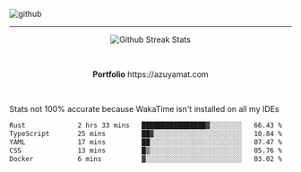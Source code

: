 ![github](https://media.discordapp.net/attachments/881363147364118528/1142610121697021952/background.png?width=1000&height=300)<br>
___
<p align="center">
  <img alt="Github Streak Stats" src="https://streak-stats.demolab.com?user=Azuyamat&theme=transparent&hide_border=true"/>
</p><br>
<p align="center">
      <strong>Portfolio</strong> https://azuyamat.com
</p><br>

Stats not 100% accurate because WakaTime isn't installed on all my IDEs
<!--START_SECTION:waka-->

```txt
Rust             2 hrs 33 mins   ████████████████▓░░░░░░░░   66.43 %
TypeScript       25 mins         ██▓░░░░░░░░░░░░░░░░░░░░░░   10.84 %
YAML             17 mins         ██░░░░░░░░░░░░░░░░░░░░░░░   07.47 %
CSS              13 mins         █▒░░░░░░░░░░░░░░░░░░░░░░░   05.76 %
Docker           6 mins          ▓░░░░░░░░░░░░░░░░░░░░░░░░   03.02 %
```

<!--END_SECTION:waka-->
